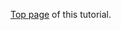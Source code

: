 [Top page](https://github.com/vitroid/PythonTutorials/blob/master/2%20Advanced/011Intro2.ipynb) of this tutorial.
